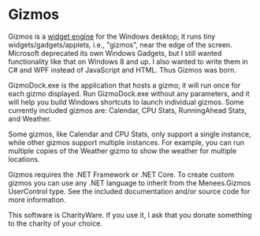# Gizmos
Gizmos is a [widget engine](https://en.wikipedia.org/wiki/Software_widget#Widget_engine) for the Windows desktop;
it runs tiny widgets/gadgets/applets, i.e., "gizmos", near the edge of the screen. Microsoft deprecated its own
Windows Gadgets, but I still wanted functionality like that on Windows 8 and up. I also wanted to write them in
C# and WPF instead of JavaScript and HTML. Thus Gizmos was born.

GizmoDock.exe is the application that hosts a gizmo; it will run once for each gizmo displayed. Run GizmoDock.exe
without any parameters, and it will help you build Windows shortcuts to launch individual gizmos. Some currently
included gizmos are: Calendar, CPU Stats, RunningAhead Stats, and Weather.

Some gizmos, like Calendar and CPU Stats, only support a single instance, while other gizmos support multiple instances.
For example, you can run multiple copies of the Weather gizmo to show the weather for multiple locations.

Gizmos requires the .NET Framework or .NET Core. To create custom gizmos you can use any .NET language to inherit from the
Menees.Gizmos UserControl type. See the included documentation and/or source code for more information.

This software is CharityWare. If you use it, I ask that you donate something to the charity of your choice.
